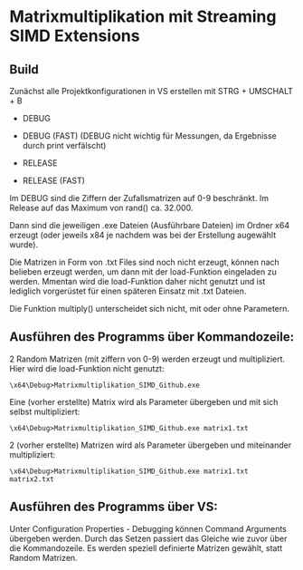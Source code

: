# Matrixmultiplikation mit Streaming SIMD Extensions

## Build
Zunächst alle Projektkonfigurationen in VS erstellen mit STRG + UMSCHALT + B

- DEBUG
- DEBUG (FAST)
(DEBUG nicht wichtig für Messungen, da Ergebnisse durch print verfälscht)

- RELEASE
- RELEASE (FAST)

Im DEBUG sind die Ziffern der Zufallsmatrizen auf 0-9 beschränkt. Im Release auf das Maximum von rand() ca. 32.000.

Dann sind die jeweiligen .exe Dateien (Ausführbare Dateien) im Ordner x64 erzeugt (oder jeweils x84 je nachdem was bei der Erstellung augewählt wurde).

Die Matrizen in Form von .txt Files sind noch nicht erzeugt, können nach belieben erzeugt werden, um dann mit der load-Funktion eingeladen zu werden. Mmentan wird die load-Funktion daher nicht genutzt und ist lediglich vorgerüstet für einen späteren Einsatz mit .txt Dateien.

Die Funktion multiply() unterscheidet sich nicht, mit oder ohne Parametern.

## Ausführen des Programms über Kommandozeile:

2 Random Matrizen (mit ziffern von 0-9) werden erzeugt und multipliziert. Hier wird die load-Funktion nicht genutzt:
```
\x64\Debug>Matrixmultiplikation_SIMD_Github.exe
```

Eine (vorher erstellte) Matrix wird als Parameter übergeben und mit sich selbst multipliziert:
```
\x64\Debug>Matrixmultiplikation_SIMD_Github.exe matrix1.txt
```

2 (vorher erstellte) Matrizen wird als Parameter übergeben und miteinander multipliziert:
```
\x64\Debug>Matrixmultiplikation_SIMD_Github.exe matrix1.txt matrix2.txt
```

## Ausführen des Programms über VS:

Unter Configuration Properties - Debugging können Command Arguments übergeben werden. Durch das Setzen passiert das Gleiche wie zuvor über die Kommandozeile. Es werden speziell definierte Matrizen gewählt, statt Random Matrizen.


